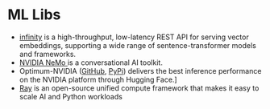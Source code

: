# ML Libs

* [infinity](https://github.com/michaelfeil/infinity) is a high-throughput, low-latency REST API for serving vector embeddings, supporting a wide range of sentence-transformer models and frameworks.
* [NVIDIA NeMo ](https://github.com/NVIDIA/NeMo) is a conversational AI toolkit.
* Optimum-NVIDIA ([GitHub](https://github.com/huggingface/optimum-nvidia/), [PyPi](https://pypi.org/project/optimum/)) delivers the best inference performance on the NVIDIA platform through Hugging Face.]
* [Ray](https://www.ray.io/)  is an open-source unified compute framework that makes it easy to scale AI and Python workloads